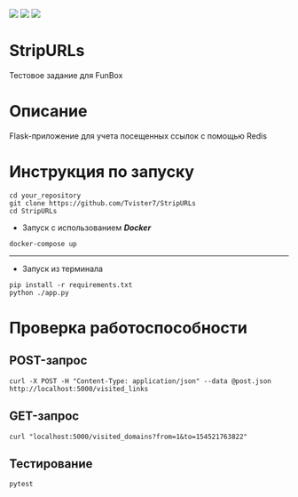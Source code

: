<img src="https://img.shields.io/badge/flask-2.0.1-blue">  <img src="https://img.shields.io/badge/redis-3.5.3-critical">  <img src="https://img.shields.io/badge/python-3.9-success">

# StripURLs

Тестовое задание для FunBox

# Описание

Flask-приложение для учета посещенных ссылок с помощью Redis

# Инструкция по запуску

```
cd your_repository
git clone https://github.com/Tvister7/StripURLs
cd StripURLs
```

- Запуск с использованием **_Docker_**

`docker-compose up`

___

- Запуск из терминала 

```
pip install -r requirements.txt
python ./app.py
```

# Проверка работоспособности

## POST-запрос

`curl -X POST -H "Content-Type: application/json" --data @post.json http://localhost:5000/visited_links`

## GET-запрос

`curl "localhost:5000/visited_domains?from=1&to=154521763822"`

## Тестирование

`pytest`
